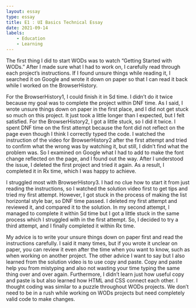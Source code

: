 ```yaml
---
layout: essay
type: essay
title: E1 : UI Basics Technical Essay
date: 2021-09-14
labels: 
    - Education
    - Learning 
---
```



The first thing I did to start WODs was to watch “Getting Started with WODs.” After I made sure what I had to work on, I carefully read through each project’s instructions. If I found unsure things while reading it, I searched it on Google and wrote it down on paper so that I can read it back while I worked on the BrowserHistory.  
 
For the BrowserHistory1, I could finish it in Sd time.  I didn’t do it twice because my goal was to complete the project within DNF time.  As I said, I wrote unsure things down on paper in the first place, and I did not get stuck so much on this project.  It just took a little longer than I expected, but I felt satisfied.
For the BrowserHistory2, I got a little stuck, so I did it twice.  I spent DNF time on the first attempt because the font did not reflect on the page even though I think I correctly typed the code. I watched the instruction of the video for BrowserHistory2 after the first attempt and tried to confirm what the wrong was by watching it, but still, I didn’t find what the problem was.  So I examined on Google what I had to add to make the font change reflected on the page, and I found out the way.  After I understood the issue, I deleted the first project and tried it again.  As a result, I completed it in Rx time, which I was happy to achieve.            

I struggled most with BrowserHistory3.  I had no clue how to start it from just reading the instructions, so I watched the solution video first to get tips and tried my first attempt.  However, I got stuck in the process of making the list horizontal style bar, so DNF time passed.  I deleted my first attempt and reviewed it, and compared it to the solution.  In my second attempt, I managed to complete it within Sd time but I got a little stuck in the same process which I struggled with in the first attempt.  So, I decided to try a third attempt, and I finally completed it within Rx time.  

My advice is to write your unsure things down on paper first and read the instructions carefully.  I said it many times, but if you wrote it unclear on paper, you can review it even after the time when you want to know, such as when working on another project.  The other advice I want to say but I also learned from the solution video is to use copy and paste.  Copy and paste help you from mistyping and also not wasting your time typing the same thing over and over again.  Furthermore, I didn’t learn just how useful copy and paste is but also learned how HTML and CSS connect each other.  I thought coding was similar to a puzzle throughout WODs projects. We don’t need to be in a rush while working on WODs projects but need completely valid code to make changes. 

